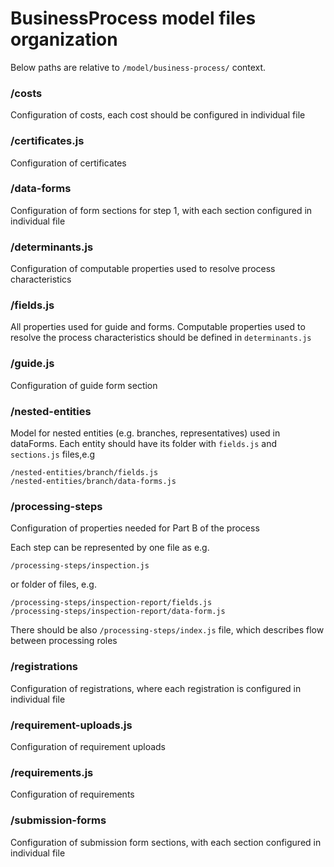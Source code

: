 # BusinessProcess model files organization

Below paths are relative to `/model/business-process/` context.

### /costs
Configuration of costs, each cost should be configured in individual file

### /certificates.js
Configuration of certificates

### /data-forms
Configuration of form sections for step 1, with each section configured in individual file

### /determinants.js
Configuration of computable properties used to resolve process characteristics

### /fields.js
All properties used for guide and forms.
Computable properties used to resolve the process characteristics should be defined in `determinants.js`

### /guide.js
Configuration of guide form section

### /nested-entities
Model for nested entities (e.g. branches, representatives) used in dataForms.
Each entity should have its folder with `fields.js` and `sections.js` files,e.g
```
/nested-entities/branch/fields.js
/nested-entities/branch/data-forms.js
```

### /processing-steps
Configuration of properties needed for Part B of the process

Each step can be represented by one file as e.g.
```
/processing-steps/inspection.js
```

or folder of files, e.g.
```
/processing-steps/inspection-report/fields.js
/processing-steps/inspection-report/data-form.js
```

There should be also `/processing-steps/index.js` file, which describes flow between processing roles

### /registrations
Configuration of registrations, where each registration is configured in individual file

### /requirement-uploads.js
Configuration of requirement uploads

### /requirements.js
Configuration of requirements

### /submission-forms
Configuration of submission form sections, with each section configured in individual file
